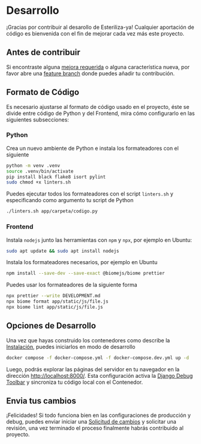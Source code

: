 # Desarrollo

¡Gracias por contribuir al desarollo de Esteriliza-ya! Cualquier aportación de código es bienvenida con el fin de mejorar cada vez más este proyecto.

## Antes de contribuir

Si encontraste alguna [mejora requerida](https://github.com/josejacomeb/esterilizaya-pillaro/issues/) o alguna característica nueva, por favor abre una [feature branch](https://docs.github.com/es/pull-requests/collaborating-with-pull-requests/proposing-changes-to-your-work-with-pull-requests/about-branches#working-with-branches) donde puedes añadir tu contribución.

## Formato de Código

Es necesario ajustarse al formato de código usado en el proyecto, éste se divide entre código de Python y del Frontend, mira cómo configurarlo en las siguientes subsecciones:

### Python

Crea un nuevo ambiente de Python e instala los formateadores con el siguiente

```bash
python -m venv .venv
source .venv/bin/activate
pip install black flake8 isort pylint
sudo chmod +x linters.sh
```

Puedes ejecutar todos los formateadores con el script `linters.sh` y especificando como argumento tu script de Python

```bash
./linters.sh app/carpeta/codigo.py
```

### Frontend

Instala `nodejs` junto las herramientas con `npm` y `npx`, por ejemplo en Ubuntu:

```bash
sudo apt update && sudo apt install nodejs
```

Instala los formateadores necesarios, por ejemplo en Ubuntu

```bash
npm install --save-dev --save-exact @biomejs/biome prettier
```

Puedes usar los formateadores de la siguiente forma

```bash
npx prettier --write DEVELOPMENT.md
npx biome format app/static/js/file.js
npx biome lint app/static/js/file.js
```

## Opciones de Desarrollo

Una vez que hayas construido los contenedores como describe la [Instalación](INSTALL.md), puedes iniciarlos en modo de desarrollo

```bash
docker compose -f docker-compose.yml -f docker-compose.dev.yml up -d
```

Luego, podrás explorar las páginas del servidor en tu navegador en la dirección [http://localhost:8000/](http://localhost:8000/). Esta configuración activa la [Django Debug Toolbar](https://django-debug-toolbar.readthedocs.io/en/latest/) y sincroniza tu código local con el Contenedor.

## Envia tus cambios

¡Felicidades! Si todo funciona bien en las configuraciones de producción y debug, puedes enviar iniciar una [Solicitud de cambios](https://docs.github.com/es/pull-requests/collaborating-with-pull-requests/proposing-changes-to-your-work-with-pull-requests/creating-a-pull-request) y solicitar una revisión, una vez terminado el proceso finalmente habrás contribuido al proyecto.
